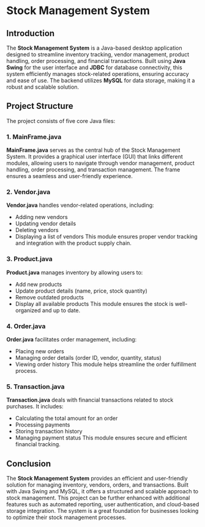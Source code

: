 # Stock Management System

## Introduction
The **Stock Management System** is a Java-based desktop application designed to streamline inventory tracking, vendor management, product handling, order processing, and financial transactions. Built using **Java Swing** for the user interface and **JDBC** for database connectivity, this system efficiently manages stock-related operations, ensuring accuracy and ease of use. The backend utilizes **MySQL** for data storage, making it a robust and scalable solution.

## Project Structure
The project consists of five core Java files:

### 1. MainFrame.java
**MainFrame.java** serves as the central hub of the Stock Management System. It provides a graphical user interface (GUI) that links different modules, allowing users to navigate through vendor management, product handling, order processing, and transaction management. The frame ensures a seamless and user-friendly experience.

### 2. Vendor.java
**Vendor.java** handles vendor-related operations, including:
- Adding new vendors
- Updating vendor details
- Deleting vendors
- Displaying a list of vendors
This module ensures proper vendor tracking and integration with the product supply chain.

### 3. Product.java
**Product.java** manages inventory by allowing users to:
- Add new products
- Update product details (name, price, stock quantity)
- Remove outdated products
- Display all available products
This module ensures the stock is well-organized and up to date.

### 4. Order.java
**Order.java** facilitates order management, including:
- Placing new orders
- Managing order details (order ID, vendor, quantity, status)
- Viewing order history
This module helps streamline the order fulfillment process.

### 5. Transaction.java
**Transaction.java** deals with financial transactions related to stock purchases. It includes:
- Calculating the total amount for an order
- Processing payments
- Storing transaction history
- Managing payment status
This module ensures secure and efficient financial tracking.

## Conclusion
The **Stock Management System** provides an efficient and user-friendly solution for managing inventory, vendors, orders, and transactions. Built with Java Swing and MySQL, it offers a structured and scalable approach to stock management. This project can be further enhanced with additional features such as automated reporting, user authentication, and cloud-based storage integration. The system is a great foundation for businesses looking to optimize their stock management processes.

